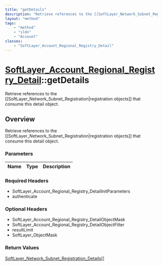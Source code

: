 ```yaml
---
title: "getDetails"
description: "Retrieve references to the [[SoftLayer_Network_Subnet_Registration|registration objects]] that consume this detail objec... "
layout: "method"
tags:
    - "method"
    - "sldn"
    - "Account"
classes:
    - "SoftLayer_Account_Regional_Registry_Detail"
---
```

# [SoftLayer_Account_Regional_Registry_Detail](/reference/services/SoftLayer_Account_Regional_Registry_Detail)::getDetails

Retrieve references to the [[SoftLayer_Network_Subnet_Registration|registration objects]] that consume this detail object.


## Overview 
Retrieve references to the [[SoftLayer_Network_Subnet_Registration|registration objects]] that consume this detail object.

### Parameters 
|Name | Type | Description |
| --- | --- | --- |


### Required Headers
* SoftLayer_Account_Regional_Registry_DetailInitParameters
* authenticate

### Optional Headers
* SoftLayer_Account_Regional_Registry_DetailObjectMask
* SoftLayer_Account_Regional_Registry_DetailObjectFilter
* resultLimit
* SoftLayer_ObjectMask

### Return Values
<a href='/reference/datatypes/SoftLayer_Network_Subnet_Registration_Details'>SoftLayer_Network_Subnet_Registration_Details[] </a>

